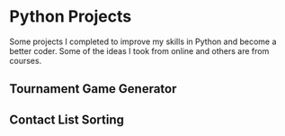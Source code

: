 # Python Projects
Some projects I completed to improve my skills in Python and become a better coder. Some of the ideas I took from online and others are from courses. 

## Tournament Game Generator

## Contact List Sorting 
